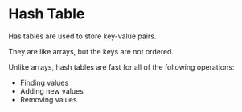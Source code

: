 # Hash Table

Has tables are used to store key-value pairs.

They are like arrays, but the keys are not ordered.

Unlike arrays, hash tables are fast for all of the following operations:

- Finding values
- Adding new values
- Removing values
